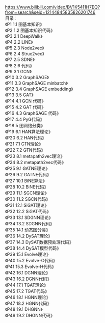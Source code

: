 https://www.bilibili.com/video/BV1K5411H7EQ?from=search&seid=12144845835826201746
<br/>
目录：<br/>
《P1 1.1 图基本知识》<br/>
《P2 1.2 图基本知识代码》<br/>
《P3 2.1 DeepWalk》<br/>
《P4 2.2 LINE》<br/>
《P5 2.3 Node2vec》<br/>
《P6 2.4 Struc2vec》<br/>
《P7 2.5 SDNE》<br/>
《P8 2.6 代码》<br/>
《P9 3.1 GCN》<br/>
《P10 3.2 GraphSAGE》<br/>
《P11 3.3 GraphSAGE minbatch》<br/>
《P12 3.4 GraphSAGE embedding》<br/>
《P13 3.5 GAT》<br/>
《P14 4.1 GCN 代码》<br/>
《P15 4.2 GAT 代码》<br/>
《P16 4.3 GraphSAGE 代码》<br/>
《P17 4.4 PyG代码》<br/>
《P18 5 图网络分类》<br/>
《P19 6.1 HAN算法理论》<br/>
《P20 6.2 HAN代码》<br/>
《P21 7.1 GTN理论》<br/>
《P22 7.2 GTN代码》<br/>
《P23 8.1 metapath2vec理论》<br/>
《P24 8.2 metapath2vec代码》<br/>
《P25 9.1 GATNE理论》<br/>
《P26 9.2 GATNE代码》<br/>
《P27 10.1 BiNE算法》<br/>
《P28 10.2 BiNE代码》<br/>
《P29 11.1 SGCN理论》<br/>
《P30 11.2 SGCN代码》<br/>
《P31 12.1 SiGAT理论》<br/>
《P32 12.2 SiGAT代码》<br/>
《P33 13.1 SDGNN理论》<br/>
《P34 13.2 SDGNN代码》<br/>
《P35 14.1 动态图分类》<br/>
《P36 14.2 DySAT理论》<br/>
《P37 14.3 DySAT数据预处理代码》<br/>
《P38 14.4 DySAT模型代码》<br/>
《P39 15.1 Evolve理论》<br/>
《P40 15.2 Evolve-O代码》<br/>
《P41 15.3 Evolve-H代码》<br/>
《P42 16.1 DGNN理论》<br/>
《P43 16.2 DGNN代码》<br/>
《P44 17.1 TGAT理论》<br/>
《P45 17.2 TGAT代码》<br/>
《P46 18.1 HGNN理论》<br/>
《P47 18.2 HGNN代码》<br/>
《P48 19.1 DHGNN》<br/>
《P49 19.2 DHGNN代码》<br/>
